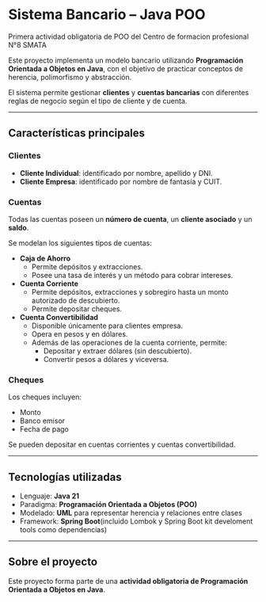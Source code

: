 # Sistema Bancario – Java POO

Primera actividad obligatoria de POO del Centro de formacion profesional N°8 SMATA

Este proyecto implementa un modelo bancario utilizando **Programación Orientada a Objetos en Java**, con el objetivo de practicar conceptos de herencia, polimorfismo y abstracción.  

El sistema permite gestionar **clientes** y **cuentas bancarias** con diferentes reglas de negocio según el tipo de cliente y de cuenta.

---

## Características principales

### Clientes
- **Cliente Individual**: identificado por nombre, apellido y DNI.  
- **Cliente Empresa**: identificado por nombre de fantasía y CUIT.  

### Cuentas
Todas las cuentas poseen un **número de cuenta**, un **cliente asociado** y un **saldo**.  

Se modelan los siguientes tipos de cuentas:  
- **Caja de Ahorro**  
  - Permite depósitos y extracciones.  
  - Posee una tasa de interés y un método para cobrar intereses.  
- **Cuenta Corriente**  
  - Permite depósitos, extracciones y sobregiro hasta un monto autorizado de descubierto.  
  - Permite depositar cheques.  
- **Cuenta Convertibilidad**  
  - Disponible únicamente para clientes empresa.  
  - Opera en pesos y en dólares.  
  - Además de las operaciones de la cuenta corriente, permite:  
    - Depositar y extraer dólares (sin descubierto).  
    - Convertir pesos a dólares y viceversa.  

### Cheques
Los cheques incluyen:  
- Monto  
- Banco emisor  
- Fecha de pago  

Se pueden depositar en cuentas corrientes y cuentas convertibilidad.  

---

## Tecnologías utilizadas
- Lenguaje: **Java 21**  
- Paradigma: **Programación Orientada a Objetos (POO)**  
- Modelado: **UML** para representar herencia y relaciones entre clases
- Framework: **Spring Boot**(incluido Lombok y Spring Boot kit develoment tools como dependencias)  

---

## Sobre el proyecto
Este proyecto forma parte de una **actividad obligatoria de Programación Orientada a Objetos en Java**.  


